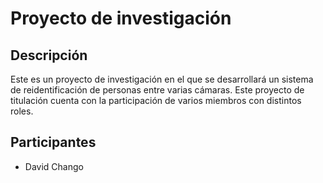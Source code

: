 # Proyecto de investigación

## Descripción
Este es un proyecto de investigación en el que se desarrollará un sistema de reidentificación de personas entre varias cámaras. Este proyecto de titulación cuenta con la participación de varios miembros con distintos roles.

## Participantes
- David Chango 

